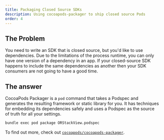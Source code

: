 ```yaml
---
title: Packaging Closed Source SDKs
description: Using cocoapods-packager to ship closed source Pods
order: 4
---
```


## The Problem

You need to write an SDK that is closed source, but you'd like to use dependencies. Due to the limitations of the 
process runtime, you can only have one version of a dependency in an app. If your closed-source SDK happens to include 
the same dependencies as another then your SDK consumers are not going to have a good time.

## The answer

CocoaPods Packager is a `pod` command that takes a Podspec and generates the resulting framework or static library for
you. It has techniques for embedding its dependencies safely and uses a Podspec as the source of truth for all your 
settings.


```sh
bundle exec pod package ORStackView.podspec
```

To find out more, check out [`cocoapods/cocoapods-packager`](https://github.com/cocoapods/cocoapods-packager).
